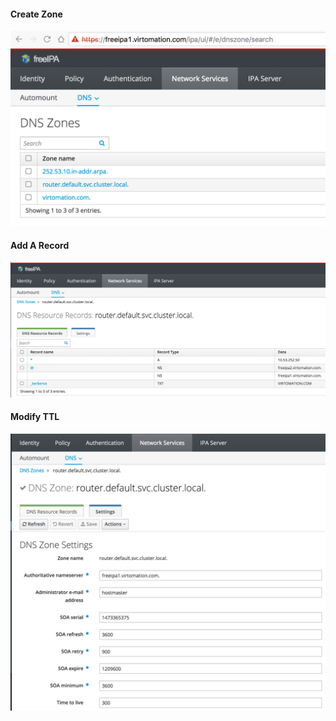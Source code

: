 #### Create Zone

![alt text](images/dnszone.png)

#### Add A Record

![alt text](images/arecord.png)

#### Modify TTL
![alt text](images/ttl.png)
